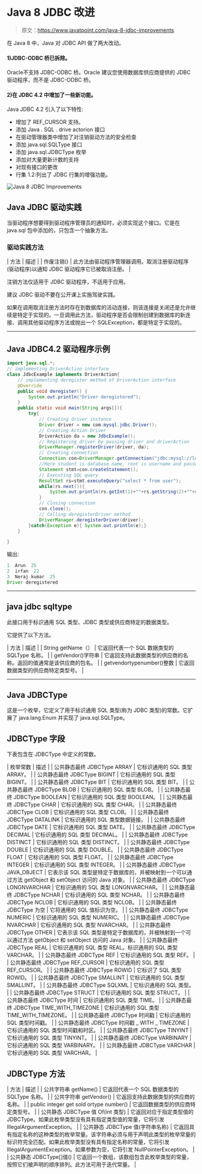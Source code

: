 # Java 8 JDBC 改进

> 原文：<https://www.javatpoint.com/java-8-jdbc-improvements>

在 Java 8 中，Java 对 JDBC API 做了两大改动。

#### 1)JDBC-ODBC 桥已拆除。

Oracle不支持 JDBC-ODBC 桥。Oracle 建议您使用数据库供应商提供的 JDBC 驱动程序，而不是 JDBC-ODBC 桥。

#### 2)在 JDBC 4.2 中增加了一些新功能。

Java JDBC 4.2 引入了以下特性:

*   增加了 REF_CURSOR 支持。
*   添加 Java . SQL . drive actorion 接口
*   在驱动管理器类中增加了对注销驱动方法的安全检查
*   添加 java.sql.SQLType 接口
*   添加 java.sql.JDBCType 枚举
*   添加对大量更新计数的支持
*   对现有接口的更改
*   行集 1.2:列出了 JDBC 行集的增强功能。

![Java 8 JDBC Improvements](../img/54c0b8dc7ab7610fcf9ff56b3a040784.png)

## Java JDBC 驱动实践

当驱动程序想要得到驱动程序管理员的通知时，必须实现这个接口。它是在 java.sql 包中添加的，只包含一个抽象方法。

### 驱动实践方法

| 方法 | 描述 |
| 作废注销() | 此方法由驱动程序管理器调用。取消注册驱动程序(驱动程序)以通知 JDBC 驱动程序它已被取消注册。 |

注销方法仅适用于 JDBC 驱动程序，不适用于应用。

建议 JDBC 驱动不要在公开课上实施驾驶实践。

如果在调用取消注册方法时存在到数据库的活动连接，则该连接是关闭还是允许继续是特定于实现的。一旦调用此方法，驱动程序是否会限制创建到数据库的新连接、调用其他驱动程序方法或抛出一个 SQLException，都是特定于实现的。

* * *

## Java JDBC4.2 驱动程序示例

```java
import java.sql.*;  
// implementing DriverAction interface
class JdbcExample implements DriverAction{  
	// implementing deregister method of DriverAction interface
	@Override
	public void deregister() {
		System.out.println("Driver deregistered");
	}
	public static void main(String args[]){
		try{
			// Creating driver instance
			Driver driver = new com.mysql.jdbc.Driver();
			// Creating Action Driver
			DriverAction da = new JdbcExample();
			// Registering driver by passing driver and driverAction
			DriverManager.registerDriver(driver, da);
			// Creating connection
			Connection con=DriverManager.getConnection("jdbc:mysql://localhost:3306/student","root","mysql");
			//Here student is database name, root is username and password is mysql
			Statement stmt=con.createStatement(); 
			// Executing SQL query
			ResultSet rs=stmt.executeQuery("select * from user");  
			while(rs.next()){  
				System.out.println(rs.getInt(1)+""+rs.getString(2)+""+rs.getString(3));  
			}
			// Closing connection
			con.close();  
			// Calling deregisterDriver method
			DriverManager.deregisterDriver(driver);
		}catch(Exception e){ System.out.println(e);}  
	}  

}  

```

输出:

```java
1  Arun  25
2  irfan  22
3  Neraj kumar  25
Driver deregistered

```

* * *

## java jdbc sqltype

此接口用于标识通用 SQL 类型、JDBC 类型或供应商特定的数据类型。

它提供了以下方法。

| 方法 | 描述 |
| String getName（） | 它返回代表一个 SQL 数据类型的 SQLType 名称。 |
| getVendor()字符串 | 它返回支持此数据类型的供应商的名称。返回的值通常是该供应商的包名。 |
| getvendortypenumber()整数 | 它返回数据类型的供应商特定类型号。 |

* * *

## Java JDBCType

这是一个枚举，它定义了用于标识通用 SQL 类型(称为 JDBC 类型)的常数。它扩展了 java.lang.Enum 并实现了 java.sql.SQLType。

## JDBCType 字段

下表包含在 JDBCType 中定义的常数。

| 枚举常数 | 描述 |
| 公共静态最终 JDBCType ARRAY | 它标识通用的 SQL 类型 ARRAY。 |
| 公共静态最终 JDBCType BIGINT | 它标识通用的 SQL 类型 BIGINT。 |
| 公共静态最终 JDBCType BIT | 它标识通用的 SQL 类型 BIT。 |
| 公共静态最终 JDBCType BLOB | 它标识通用的 SQL 类型 BLOB。 |
| 公共静态最终 JDBCType BOOLEAN | 它标识通用的 SQL 类型 BOOLEAN。 |
| 公共静态最终 JDBCType CHAR | 它标识通用的 SQL 类型 CHAR。 |
| 公共静态最终 JDBCType CLOB | 它标识通用的 SQL 类型 CLOB。 |
| 公共静态最终 JDBCType DATALINK | 它标识通用的 SQL 类型数据链接。 |
| 公共静态最终 JDBCType DATE | 它标识通用的 SQL 类型 DATE。 |
| 公共静态最终 JDBCType DECIMAL | 它标识通用的 SQL 类型 DECIMAL。 |
| 公共静态最终 JDBCType DISTINCT | 它标识通用的 SQL 类型 DISTINCT。 |
| 公共静态最终 JDBCType DOUBLE | 它标识通用的 SQL 类型 DOUBLE。 |
| 公共静态最终 JDBCType FLOAT | 它标识通用的 SQL 类型 FLOAT。 |
| 公共静态最终 JDBCType INTEGER | 它标识通用的 SQL 类型 INTEGER。 |
| 公共静态最终 JDBCType JAVA_OBJECT | 它表示该 SQL 类型是特定于数据库的，并被映射到一个可以通过方法 getObject 和 setObject 访问的 Java 对象。 |
| 公共静态最终 JDBCType LONGNVARCHAR | 它标识通用的 SQL 类型 LONGNVARCHAR。 |
| 公共静态最终 JDBCType NCHAR | 它标识通用的 SQL 类型 NCHAR。 |
| 公共静态最终 JDBCType NCLOB | 它标识通用的 SQL 类型 NCLOB。 |
| 公共静态最终 JDBCType 为空 | 它将通用的 SQL 值标识为空。 |
| 公共静态最终 JDBCType NUMERIC | 它标识通用的 SQL 类型 NUMERIC。 |
| 公共静态最终 JDBCType NVARCHAR | 它标识通用的 SQL 类型 NVARCHAR。 |
| 公共静态最终 JDBCType OTHER | 它表示该 SQL 类型是特定于数据库的，并被映射到一个可以通过方法 getObject 和 setObject 访问的 Java 对象。 |
| 公共静态最终 JDBCType REAL | 它标识通用的 SQL 类型 REAL。标识通用的 SQL 类型 VARCHAR。 |
| 公共静态最终 JDBCType REF | 它标识通用的 SQL 类型 REF。 |
| 公共静态最终 JDBCType REF_CURSOR | 它标识通用的 SQL 类型 REF_CURSOR。 |
| 公共静态最终 JDBCType ROWID | 它标识了 SQL 类型 ROWID。 |
| 公共静态最终 JDBCType SMALLINT | 它标识通用的 SQL 类型 SMALLINT。 |
| 公共静态最终 JDBCType SQLXML | 它标识通用的 SQL 类型。 |
| 公共静态最终 JDBCType STRUCT | 它标识通用的 SQL 类型 STRUCT。 |
| 公共静态最终 JDBCType 时间 | 它标识通用的 SQL 类型 TIME。 |
| 公共静态最终 JDBCType TIME_WITH_TIMEZONE | 它标识通用的 SQL 类型 TIME_WITH_TIMEZONE。 |
| 公共静态最终 JDBCType 时间戳 | 它标识通用的 SQL 类型时间戳。 |
| 公共静态最终 JDBCType 时间戳 _ WITH _ TIMEZONE | 它标识通用的 SQL 类型时间戳和时区。 |
| 公共静态最终 JDBCType TINYINT | 它标识通用的 SQL 类型 TINYINT。 |
| 公共静态最终 JDBCType VARBINARY | 它标识通用的 SQL 类型 VARBINARY。 |
| 公共静态最终 JDBCType VARCHAR | 它标识通用的 SQL 类型 VARCHAR。 |

## JDBCType 方法

| 方法 | 描述 |
| 公共字符串 getName() | 它返回代表一个 SQL 数据类型的 SQLType 名称。 |
| 公共字符串 getVendor() | 它返回支持此数据类型的供应商的名称。 |
| public integer get sold ortype number() | 它返回数据类型的供应商特定类型号。 |
| 公共静态 JDBCType 值 Of(int 类型) | 它返回对应于指定类型值的 JDBCType。如果此枚举类型没有具有指定类型值的常量，它将引发 IllegalArgumentException。 |
| 公共静态 JDBCType 值(字符串名称) | 它返回具有指定名称的这种类型的枚举常量。该字符串必须与用于声明此类型的枚举常量的标识符完全匹配。如果此枚举类型没有具有指定名称的常量，它将引发 IllegalArgumentException。如果参数为空，它将引发 NullPointerException。 |
| 公共静态 JDBCType[]值() | 它返回一个数组，该数组包含此枚举类型的常量，按照它们被声明的顺序排列。此方法可用于迭代常量。 |
